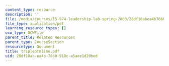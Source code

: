 ```yaml
---
content_type: resource
description: ''
file: /media/courses/15-974-leadership-lab-spring-2003/28df10abea4b7660910ca5aee1d20bed_triplebtmline.pdf
file_type: application/pdf
learning_resource_types: []
ocw_type: OCWFile
parent_title: Related Resources
parent_type: CourseSection
resourcetype: Document
title: triplebtmline.pdf
uid: 28df10ab-ea4b-7660-910c-a5aee1d20bed
---
```

